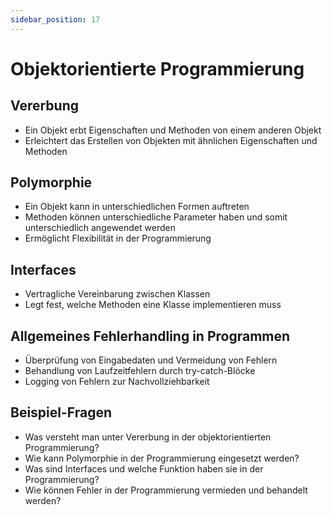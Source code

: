 ```yaml
---
sidebar_position: 17
---
```


# Objektorientierte Programmierung

<!-- Objektorientierte Programmiermethoden
anwenden können, z. B.

-   Vererbung
-   Polymorphie
-   Interfaces
-   Allgemeines Fehlerhandling in Programmen -->

## Vererbung

-   Ein Objekt erbt Eigenschaften und Methoden von einem anderen Objekt
-   Erleichtert das Erstellen von Objekten mit ähnlichen Eigenschaften und Methoden

## Polymorphie

-   Ein Objekt kann in unterschiedlichen Formen auftreten
-   Methoden können unterschiedliche Parameter haben und somit unterschiedlich angewendet werden
-   Ermöglicht Flexibilität in der Programmierung

## Interfaces

-   Vertragliche Vereinbarung zwischen Klassen
-   Legt fest, welche Methoden eine Klasse implementieren muss

## Allgemeines Fehlerhandling in Programmen

-   Überprüfung von Eingabedaten und Vermeidung von Fehlern
-   Behandlung von Laufzeitfehlern durch try-catch-Blöcke
-   Logging von Fehlern zur Nachvollziehbarkeit

## Beispiel-Fragen

-   Was versteht man unter Vererbung in der objektorientierten Programmierung?
-   Wie kann Polymorphie in der Programmierung eingesetzt werden?
-   Was sind Interfaces und welche Funktion haben sie in der Programmierung?
-   Wie können Fehler in der Programmierung vermieden und behandelt werden?
